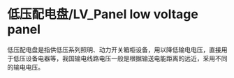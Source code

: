 # 低压配电盘/LV_Panel low voltage panel
低压配电盘是指供低压系列照明、动力开关箱柜设备，用以降低输电电压，直接用于低压设备电器等，我国输电线路电压一般是根据输送电能距离的远近，采用不同的输电电压。

